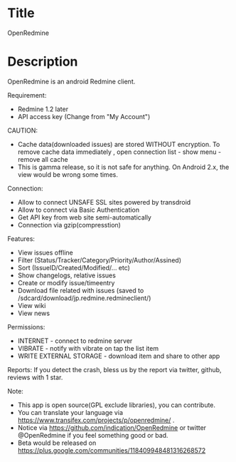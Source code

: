 Title
===========
OpenRedmine

Description
==========
OpenRedmine is an android Redmine client.

Requirement:
* Redmine 1.2 later
* API access key (Change from "My Account")

CAUTION:
* Cache data(downloaded issues) are stored WITHOUT encryption. To remove cache data immediately , open connection list - show menu - remove all cache 
* This is gamma release, so it is not safe for anything. On Android 2.x, the view would be wrong some times.

Connection:
* Allow to connect UNSAFE SSL sites powered by transdroid
* Allow to connect via Basic Authentication
* Get API key from web site semi-automatically
* Connection via gzip(compresstion)

Features:
* View issues offline
* Filter (Status/Tracker/Category/Priority/Author/Assined)
* Sort (IssueID/Created/Modified/... etc)
* Show changelogs, relative issues
* Create or modify issue/timeentry
* Download file related with issues (saved to /sdcard/download/jp.redmine.redmineclient/)
* View wiki
* View news

Permissions:
* INTERNET - connect to redmine server
* VIBRATE - notify with vibrate on tap the list item
* WRITE EXTERNAL STORAGE - download item and share to other app

Reports:
If you detect the crash, bless us by the report via twitter, github, reviews with 1 star.

Note:
* This app is open source(GPL exclude libraries), you can contribute.
* You can translate your language via https://www.transifex.com/projects/p/openredmine/ .
* Notice via https://github.com/indication/OpenRedmine or twitter @OpenRedmine if you feel something good or bad.
* Beta would be released on https://plus.google.com/communities/118409948481316268572

